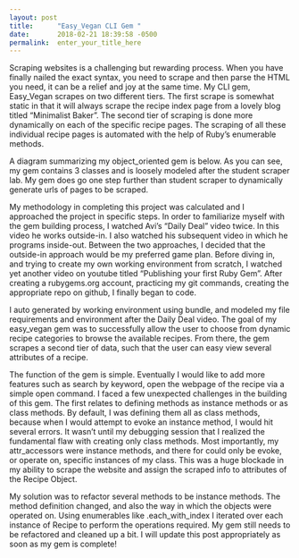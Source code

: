 ```yaml
---
layout: post
title:      "Easy_Vegan CLI Gem "
date:       2018-02-21 18:39:58 -0500
permalink:  enter_your_title_here
---
```



Scraping websites is a challenging but rewarding process. When you have finally nailed the exact syntax, you need to scrape and then parse the HTML you need, it can be a relief and joy at the same time. My CLI gem, Easy_Vegan scrapes on two different tiers. The first scrape is somewhat static in that it will always scrape the recipe index page from a lovely blog titled “Minimalist Baker”. The second tier of scraping is done more dynamically on each of the specific recipe pages. The scraping of all these individual recipe pages is automated with the help of Ruby’s enumerable methods. 

A diagram summarizing my object_oriented gem is below. As you can see, my gem contains 3 classes and is loosely modeled after the student scraper lab. My gem does go one step further than student scraper to dynamically generate urls of pages to be scraped.

My methodology in completing this project was calculated and I approached the project in specific steps. In order to familiarize myself with the gem building process, I watched Avi’s “Daily Deal” video twice. In this video he works outside-in. I also watched his subsequent video in which he programs inside-out. Between the two approaches, I decided that the outside-in approach would be my preferred game plan. Before diving in, and trying to create my own working environment from scratch, I watched yet another video on youtube titled “Publishing your first Ruby Gem”. After creating a rubygems.org account, practicing my git commands, creating the appropriate repo on github, I finally began to code. 

I auto generated by working environment using bundle, and modeled my file requirements and environment after the Daily Deal video. The goal of my easy_vegan gem was to successfully allow the user to choose from dynamic recipe categories to browse the available recipes. From there, the gem scrapes a second tier of data, such that the user can easy view several attributes of a recipe. 

The function of the gem is simple. Eventually I would like to add more features such as search by keyword, open the webpage of the recipe via a simple open command. I faced a few unexpected challenges in the building of this gem. The first relates to defining methods as instance methods or as class methods. By default, I was defining them all as class methods, because when I would attempt to evoke an instance method, I would hit several errors. It wasn’t until my debugging session that I realized the fundamental flaw with creating only class methods. Most importantly, my attr_accessors were instance methods, and there for could only be evoke, or operate on, specific instances of my class. This was a huge blockade in my ability to scrape the website and assign the scraped info to attributes of the Recipe Object. 

My solution was to refactor several methods to be instance methods. The method definition changed, and also the way in which the objects were operated on. Using enumerables like .each_with_index I iterated over each instance of Recipe to perform the operations required. My gem still needs to be refactored and cleaned up a bit. I will update this post appropriately as soon as my gem is complete! 

